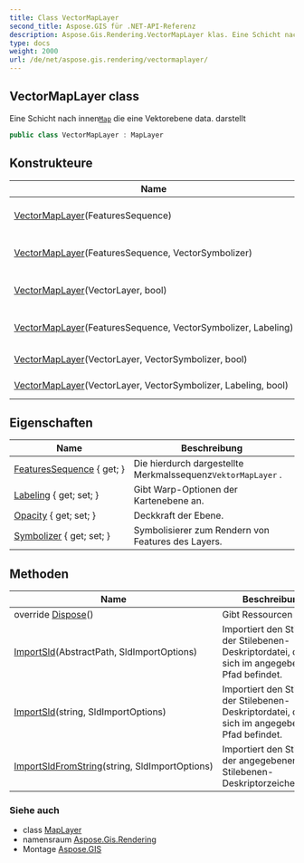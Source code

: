 ```yaml
---
title: Class VectorMapLayer
second_title: Aspose.GIS für .NET-API-Referenz
description: Aspose.Gis.Rendering.VectorMapLayer klas. Eine Schicht nach innenMap die eine Vektorebene data. darstellt
type: docs
weight: 2000
url: /de/net/aspose.gis.rendering/vectormaplayer/
---
```

## VectorMapLayer class

Eine Schicht nach innen[`Map`](../map/) die eine Vektorebene data. darstellt

```csharp
public class VectorMapLayer : MapLayer
```

## Konstrukteure

| Name | Beschreibung |
| --- | --- |
| [VectorMapLayer](vectormaplayer/#constructor)(FeaturesSequence) | Erstellt eine neue Instanz mit dem Standardsymbolisierer. |
| [VectorMapLayer](vectormaplayer/#constructor_1)(FeaturesSequence, VectorSymbolizer) | Erstellt eine neue Instanz mit dem Standardsymbolisierer. |
| [VectorMapLayer](vectormaplayer/#constructor_5)(VectorLayer, bool) | Erstellt eine neue Instanz mit dem Standardsymbolisierer. |
| [VectorMapLayer](vectormaplayer/#constructor_2)(FeaturesSequence, VectorSymbolizer, Labeling) | Erstellt eine neue Instanz mit dem Standardsymbolisierer. |
| [VectorMapLayer](vectormaplayer/#constructor_4)(VectorLayer, VectorSymbolizer, bool) | Erstellt eine neue Instanz. |
| [VectorMapLayer](vectormaplayer/#constructor_3)(VectorLayer, VectorSymbolizer, Labeling, bool) | Erstellt eine neue Instanz. |

## Eigenschaften

| Name | Beschreibung |
| --- | --- |
| [FeaturesSequence](../../aspose.gis.rendering/vectormaplayer/featuressequence/) { get; } | Die hierdurch dargestellte Merkmalssequenz`VektorMapLayer` . |
| [Labeling](../../aspose.gis.rendering/vectormaplayer/labeling/) { get; set; } | Gibt Warp-Optionen der Kartenebene an. |
| [Opacity](../../aspose.gis.rendering/maplayer/opacity/) { get; set; } | Deckkraft der Ebene. |
| [Symbolizer](../../aspose.gis.rendering/vectormaplayer/symbolizer/) { get; set; } | Symbolisierer zum Rendern von Features des Layers. |

## Methoden

| Name | Beschreibung |
| --- | --- |
| override [Dispose](../../aspose.gis.rendering/vectormaplayer/dispose/)() | Gibt Ressourcen frei. |
| [ImportSld](../../aspose.gis.rendering/vectormaplayer/importsld/#importsld)(AbstractPath, SldImportOptions) | Importiert den Stil aus der Stilebenen-Deskriptordatei, die sich im angegebenen Pfad befindet. |
| [ImportSld](../../aspose.gis.rendering/vectormaplayer/importsld/#importsld_1)(string, SldImportOptions) | Importiert den Stil aus der Stilebenen-Deskriptordatei, die sich im angegebenen Pfad befindet. |
| [ImportSldFromString](../../aspose.gis.rendering/vectormaplayer/importsldfromstring/)(string, SldImportOptions) | Importiert den Stil aus der angegebenen Stilebenen-Deskriptorzeichenfolge. |

### Siehe auch

* class [MapLayer](../maplayer/)
* namensraum [Aspose.Gis.Rendering](../../aspose.gis.rendering/)
* Montage [Aspose.GIS](../../)



